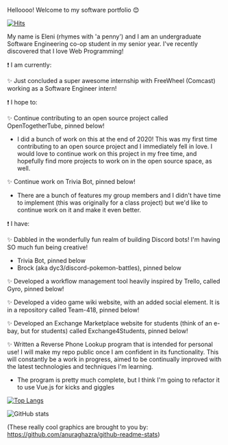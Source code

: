 <!--- ![Eleni's Logo](https://github.com/elenirotsides/My-Personal-Website/blob/dev/src/public/ER_logo.png?raw=true) --->

Helloooo! Welcome to my software portfolio :blush:  

[![Hits](https://hits.seeyoufarm.com/api/count/incr/badge.svg?url=https%3A%2F%2Fgithub.com%2Felenirotsides%2Fhit-counter&count_bg=%23000000&title_bg=%23DD00D4&icon=github.svg&icon_color=%23E7E7E7&title=Visits&edge_flat=false)](https://hits.seeyoufarm.com)

My name is Eleni (rhymes with 'a penny') and I am an undergraduate Software Engineering co-op student in my senior year. I've recently discovered that I love Web Programming! 

❗ I am currently:

<!---✨ Working on a snazzy personal website (update: put this on hold for a bit - stay tuned!)--->

✨ Just concluded a super awesome internship with FreeWheel (Comcast) working as a Software Engineer intern!


❗ I hope to:

✨ Continue contributing to an open source project called OpenTogetherTube, pinned below!
- I did a bunch of work on this at the end of 2020! This was my first time contributing to an open source project and I immediately fell in love. I would love to continue work on this project in my free time, and hopefully find more projects to work on in the open source space, as well.

✨ Continue work on Trivia Bot, pinned below!
- There are a bunch of features my group members and I didn't have time to implement (this was originally for a class project) but we'd like to continue work on it and make it even better.

❗ I have:

✨ Dabbled in the wonderfully fun realm of building Discord bots! I'm having SO much fun being creative!
- Trivia Bot, pinned below
- Brock (aka dyc3/discord-pokemon-battles), pinned below

✨ Developed a workflow management tool heavily inspired by Trello, called Gyro, pinned below!

✨ Developed a video game wiki website, with an added social element. It is in a repository called Team-418, pinned below!

✨ Developed an Exchange Marketplace website for students (think of an e-bay, but for students) called Exchange4Students, pinned below!

✨ Written a Reverse Phone Lookup program that is intended for personal use! I will make my repo public once I am confident in its functionality. This will constantly be a work in progress, aimed to be continually improved with the latest technologies and techniques I'm learning. 
- The program is pretty much complete, but I think I'm going to refactor it to use Vue.js for kicks and giggles

[![Top Langs](https://github-readme-stats.vercel.app/api/top-langs/?username=elenirotsides&langs_count=8&layout=compact&theme=dracula)](https://github.com/anuraghazra/github-readme-stats)

![GitHub stats](https://github-readme-stats.vercel.app/api?username=elenirotsides&count_private=true&theme=dracula&show_icons=true)  

(These really cool graphics are brought to you by: https://github.com/anuraghazra/github-readme-stats)
